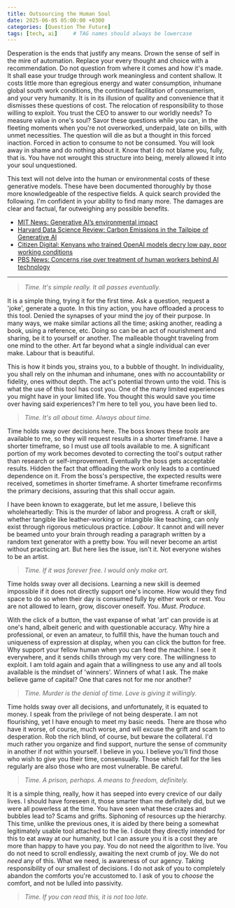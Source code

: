 ```yaml
---
title: Outsourcing the Human Soul
date: 2025-06-05 05:00:00 +0300
categories: [Question The Future]
tags: [tech, ai]     # TAG names should always be lowercase
---
```


Desperation is the ends that justify any means. Drown the sense of self in the mire of automation. Replace your every thought and choice with a recommendation. Do not question from where it comes and how it's made. It shall ease your trudge through work meaningless and content shallow. It costs little more than egregious energy and water consumption, inhumane global south work conditions, the continued facilitation of consumerism, and your very humanity. It is in its illusion of quality and convenience that it dismisses these questions of cost. The relocation of responsibility to those willing to exploit. You trust the CEO to answer to our worldly needs? To measure value in one's soul? Savor these questions while you can, in the fleeting moments when you're not overworked, underpaid, late on bills, with unmet necessities. The question will die as but a thought in this forced inaction. Forced in action to consume to not be consumed. You will look away in shame and do nothing about it. Know that I do not blame you, fully, that is. You have not wrought this structure into being, merely allowed it into your soul unquestioned.

This text will not delve into the human or environmental costs of these generative models. These have been documented thoroughly by those more knowledgeable of the respective fields. A quick search provided the following. I'm confident in your ability to find many more. The damages are clear and factual, far outweighing any possible benefits.

- [MIT News: Generative AI’s environmental impact](https://news.mit.edu/2025/explained-generative-ai-environmental-impact-0117?ref=of-vague-repose.ghost.io)
- [Harvard Data Science Review: Carbon Emissions in the Tailpipe of Generative AI](https://hdsr.mitpress.mit.edu/pub/fscsqwx4/release/2?ref=of-vague-repose.ghost.io)
- [Citizen Digital: Kenyans who trained OpenAI models decry low pay, poor working conditions](https://citizen.digital/tech/kenyans-who-trained-openai-models-decry-low-pay-poor-working-conditions-n353525?ref=of-vague-repose.ghost.io)
- [PBS News: Concerns rise over treatment of human workers behind AI technology](https://www.pbs.org/newshour/show/concerns-rise-over-treatment-of-human-workers-behind-ai-technology?ref=of-vague-repose.ghost.io)

---

> _Time. It's simple really. It all passes eventually._

It is a simple thing, trying it for the first time. Ask a question, request a 'joke', generate a quote. In this tiny action, you have offloaded a process to this tool. Denied the synapses of your mind the joy of their purpose. In many ways, we make similar actions all the time; asking another, reading a book, using a reference, etc. Doing so can be an act of nourishment and sharing, be it to yourself or another. The malleable thought traveling from one mind to the other. Art far beyond what a single individual can ever make. Labour that is beautiful.

This is how it binds you, strains you, to a bubble of thought. In individuality, you shall rely on the inhuman and inhumane, ones with no accountability or fidelity, ones without depth. The act's potential thrown unto the void. This is what the use of this tool has cost you. One of the many limited experiences you might have in your limited life. You thought this would save you time over having said experiences? I'm here to tell you, you have been lied to.

> _Time. It's all about time. Always about time._

Time holds sway over decisions here. The boss knows these _tools_ are available to me, so they will request results in a shorter timeframe. I have a shorter timeframe, so I must use _all_ tools available to me. A significant portion of my work becomes devoted to correcting the tool's output rather than research or self-improvement. Eventually the boss gets acceptable results. Hidden the fact that offloading the work only leads to a continued dependence on it. From the boss's perspective, the expected results were received, sometimes in shorter timeframe. A shorter timeframe reconfirms the primary decisions, assuring that this shall occur again.

I have been known to exaggerate, but let me assure, I believe this wholeheartedly: This is the murder of labor and progress. A craft or skill, whether tangible like leather-working or intangible like teaching, can only exist through rigorous meticulous practice. _Labour_. It cannot and will never be beamed unto your brain through reading a paragraph written by a random text generator with a pretty bow. You will never become an artist without practicing art. But here lies the issue, isn't it. Not everyone wishes to be an artist.

> _Time. If it was forever free. I would only make art._

Time holds sway over all decisions. Learning a new skill is deemed impossible if it does not directly support one's income. How would they find space to do so when their day is consumed fully by either work or rest. You are not allowed to learn, grow, discover oneself. _You_. _Must_. _Produce_.

With the click of a button, the vast expanse of what 'art' can provide is at one's hand, albeit generic and with questionable accuracy. Why hire a professional, or even an amateur, to fulfill this, have the human touch and uniqueness of expression at display, when you can click the button for free. Why support your fellow human when you can feed the machine. I see it everywhere, and it sends chills through my very core. The willingness to exploit. I am told again and again that a willingness to use any and all tools available is the mindset of 'winners'. Winners of what I ask. The make believe game of capital? One that cares not for me nor another?

> _Time. Murder is the denial of time. Love is giving it willingly._

Time holds sway over all decisions, and unfortunately, it is equated to money. I speak from the privilege of not being desperate. I am not flourishing, yet I have enough to meet my basic needs. There are those who have it worse, of course, much worse, and will excuse the grift and scam to desperation. Rob the rich blind, of course, but beware the collateral. I'd much rather you organize and find support, nurture the sense of community in another if not within yourself. I believe in you. I believe you'll find those who wish to give you their time, consensually. Those which fall for the lies regularly are also those who are most vulnerable. Be careful.

> _Time. A prison, perhaps. A means to freedom, definitely._

It is a simple thing, really, how it has seeped into every crevice of our daily lives. I should have foreseen it, those smarter than me definitely did, but we were all powerless at the time. You have seen what these crazes and bubbles lead to? Scams and grifts. Siphoning of resources up the hierarchy. This time, unlike the previous ones, it is aided by there being a somewhat legitimately usable tool attached to the lie. I doubt they directly intended for this to eat away at our humanity, but I can assure you it is a cost they are more than happy to have you pay. You do not need the algorithm to live. You do not need to scroll endlessly, awaiting the next crumb of joy. We do not _need_ any of this. What we need, is awareness of our agency. Taking responsibility of our smallest of decisions. I do not ask of you to completely abandon the comforts you're accustomed to. I ask of you to _choose_ the comfort, and not be lulled into passivity.

> _Time. If you can read this, it is not too late._